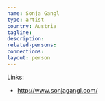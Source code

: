 ```yaml
---
name: Sonja Gangl
type: artist
country: Austria
tagline:
description:
related-persons:
connections:
layout: person
---
```

Links:
* <http://www.sonjagangl.com/>
